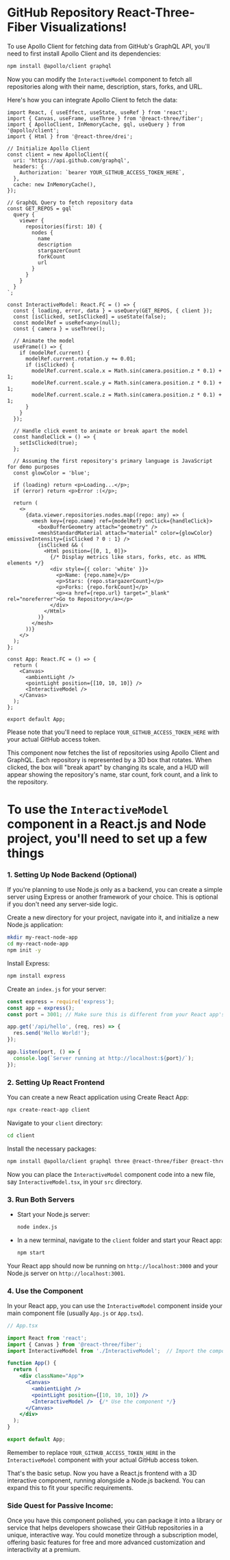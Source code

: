 # GitHub Repository React-Three-Fiber Visualizations!

To use Apollo Client for fetching data from GitHub's GraphQL API, you'll need to first install Apollo Client and its dependencies:

```bash
npm install @apollo/client graphql
```

Now you can modify the `InteractiveModel` component to fetch all repositories along with their name, description, stars, forks, and URL.

Here's how you can integrate Apollo Client to fetch the data:

```tsx
import React, { useEffect, useState, useRef } from 'react';
import { Canvas, useFrame, useThree } from '@react-three/fiber';
import { ApolloClient, InMemoryCache, gql, useQuery } from '@apollo/client';
import { Html } from '@react-three/drei';

// Initialize Apollo Client
const client = new ApolloClient({
  uri: 'https://api.github.com/graphql',
  headers: {
    Authorization: `bearer YOUR_GITHUB_ACCESS_TOKEN_HERE`,
  },
  cache: new InMemoryCache(),
});

// GraphQL Query to fetch repository data
const GET_REPOS = gql`
  query {
    viewer {
      repositories(first: 10) {
        nodes {
          name
          description
          stargazerCount
          forkCount
          url
        }
      }
    }
  }
`;

const InteractiveModel: React.FC = () => {
  const { loading, error, data } = useQuery(GET_REPOS, { client });
  const [isClicked, setIsClicked] = useState(false);
  const modelRef = useRef<any>(null);
  const { camera } = useThree();

  // Animate the model
  useFrame(() => {
    if (modelRef.current) {
      modelRef.current.rotation.y += 0.01;
      if (isClicked) {
        modelRef.current.scale.x = Math.sin(camera.position.z * 0.1) + 1;
        modelRef.current.scale.y = Math.sin(camera.position.z * 0.1) + 1;
        modelRef.current.scale.z = Math.sin(camera.position.z * 0.1) + 1;
      }
    }
  });

  // Handle click event to animate or break apart the model
  const handleClick = () => {
    setIsClicked(true);
  };

  // Assuming the first repository's primary language is JavaScript for demo purposes
  const glowColor = 'blue';

  if (loading) return <p>Loading...</p>;
  if (error) return <p>Error :(</p>;

  return (
    <>
      {data.viewer.repositories.nodes.map((repo: any) => (
        <mesh key={repo.name} ref={modelRef} onClick={handleClick}>
          <boxBufferGeometry attach="geometry" />
          <meshStandardMaterial attach="material" color={glowColor} emissiveIntensity={isClicked ? 0 : 1} />
          {isClicked && (
            <Html position={[0, 1, 0]}>
              {/* Display metrics like stars, forks, etc. as HTML elements */}
              <div style={{ color: 'white' }}>
                <p>Name: {repo.name}</p>
                <p>Stars: {repo.stargazerCount}</p>
                <p>Forks: {repo.forkCount}</p>
                <p><a href={repo.url} target="_blank" rel="noreferrer">Go to Repository</a></p>
              </div>
            </Html>
          )}
        </mesh>
      ))}
    </>
  );
};

const App: React.FC = () => {
  return (
    <Canvas>
      <ambientLight />
      <pointLight position={[10, 10, 10]} />
      <InteractiveModel />
    </Canvas>
  );
};

export default App;
```

Please note that you'll need to replace `YOUR_GITHUB_ACCESS_TOKEN_HERE` with your actual GitHub access token.

This component now fetches the list of repositories using Apollo Client and GraphQL. Each repository is represented by a 3D box that rotates. When clicked, the box will "break apart" by changing its scale, and a HUD will appear showing the repository's name, star count, fork count, and a link to the repository.

# To use the `InteractiveModel` component in a React.js and Node project, you'll need to set up a few things

### 1. Setting Up Node Backend (Optional)

If you're planning to use Node.js only as a backend, you can create a simple server using Express or another framework of your choice. This is optional if you don't need any server-side logic.

Create a new directory for your project, navigate into it, and initialize a new Node.js application:

```bash
mkdir my-react-node-app
cd my-react-node-app
npm init -y
```

Install Express:

```bash
npm install express
```

Create an `index.js` for your server:

```javascript
const express = require('express');
const app = express();
const port = 3001; // Make sure this is different from your React app's port

app.get('/api/hello', (req, res) => {
  res.send('Hello World!');
});

app.listen(port, () => {
  console.log(`Server running at http://localhost:${port}/`);
});
```

### 2. Setting Up React Frontend

You can create a new React application using Create React App:

```bash
npx create-react-app client
```

Navigate to your `client` directory:

```bash
cd client
```

Install the necessary packages:

```bash
npm install @apollo/client graphql three @react-three/fiber @react-three/drei
```

Now you can place the `InteractiveModel` component code into a new file, say `InteractiveModel.tsx`, in your `src` directory.

### 3. Run Both Servers

- Start your Node.js server:

  ```bash
  node index.js
  ```

- In a new terminal, navigate to the `client` folder and start your React app:

  ```bash
  npm start
  ```

Your React app should now be running on `http://localhost:3000` and your Node.js server on `http://localhost:3001`.

### 4. Use the Component

In your React app, you can use the `InteractiveModel` component inside your main component file (usually `App.js` or `App.tsx`).

```jsx
// App.tsx

import React from 'react';
import { Canvas } from '@react-three/fiber';
import InteractiveModel from './InteractiveModel';  // Import the component

function App() {
  return (
    <div className="App">
      <Canvas>
        <ambientLight />
        <pointLight position={[10, 10, 10]} />
        <InteractiveModel />  {/* Use the component */}
      </Canvas>
    </div>
  );
}

export default App;
```

Remember to replace `YOUR_GITHUB_ACCESS_TOKEN_HERE` in the `InteractiveModel` component with your actual GitHub access token.

That's the basic setup. Now you have a React.js frontend with a 3D interactive component, running alongside a Node.js backend. You can expand this to fit your specific requirements.


### Side Quest for Passive Income:

Once you have this component polished, you can package it into a library or service that helps developers showcase their GitHub repositories in a unique, interactive way. You could monetize through a subscription model, offering basic features for free and more advanced customization and interactivity at a premium.

